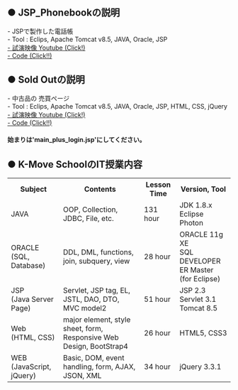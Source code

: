<h2> ● JSP_Phonebookの説明 </h2>
- JSPで製作した電話帳 <br>
- Tool :  Eclips, Apache Tomcat v8.5, JAVA, Oracle, JSP<br>
<a href="https://youtu.be/HAEjYkYyoXk">- 試演映像 Youtube (Click!)</a><br>
<a href="https://github.com/jmr10200/finalkmove/tree/master/JSP_Phonebook3">- Code (Click!!) </a><br>


<h2> ● Sold Outの説明 </h2>
- 中古品の 売買ページ <br>
- Tool :  Eclips, Apache Tomcat v8.5, JAVA, Oracle, JSP, HTML, CSS, jQuery<br>
<a href="https://youtu.be/LOirlQATfdo">- 試演映像 Youtube (Click!)</a><br>
<a href="https://github.com/jmr10200/soldoutpro/tree/master/soldout3">- Code (Click!!) </a><br>
<h4>始まりは'main_plus_login.jsp'にしてください。</h4>


	

<h2> ● K-Move SchoolのIT授業内容 </h2>
<table>
<tr>
	<th class="sbj">Subject</th>
	<th>Contents</th>
	<th>Lesson Time</th>
	<th>Version, Tool</th>
</tr>
<tr>
	<td class="sbj">JAVA</td>
	<td>OOP, Collection, JDBC, File, etc.</td>
	<td>131 hour</td>
	<td>JDK 1.8.x<br>Eclipse Photon</td>
</tr>
<tr>
	<td class="sbj">ORACLE<br>(SQL, Database)</td>
	<td>DDL, DML, functions, join, subquery, view</td>
	<td>28 hour</td>
	<td>ORACLE 11g XE<br>SQL DEVELOPER<br>ER Master (for Eclipse)</td>
</tr>
<tr>
	<td class="sbj">JSP<br>(Java Server Page)</td>
	<td>Servlet,  JSP tag,  EL, JSTL, DAO, DTO, MVC model2</td>
	<td>51 hour</td>
	<td>JSP 2.3<br>Servlet 3.1<br>Tomcat 8.5</td>
</tr>
<tr>
	<td class="sbj">Web<br>(HTML, CSS)</td>
	<td>major element, style sheet, form, Responsive Web Design, BootStrap4</td>
	<td>26 hour</td>
	<td>HTML5, CSS3</td>
</tr>
<tr>
	<td class="sbj">WEB<br>(JavaScript, jQuery)</td>
	<td>Basic, DOM, event handling, form, AJAX, JSON, XML</td>
	<td>34 hour</td>
	<td>jQuery 3.3.1</td>
</tr>
</table>

